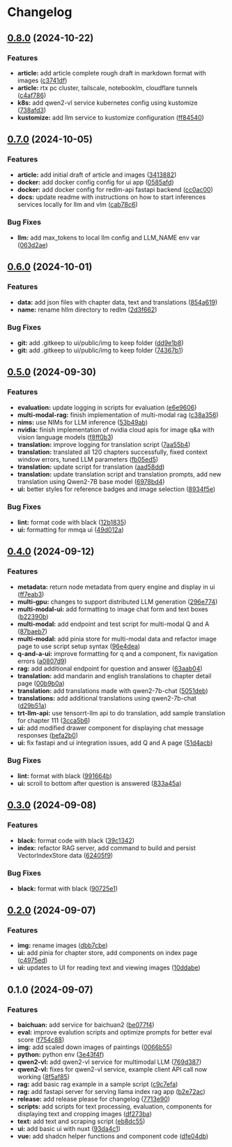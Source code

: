 # Changelog

## [0.8.0](https://github.com/briancaffey/RedLM/compare/v0.7.0...v0.8.0) (2024-10-22)


### Features

* **article:** add article complete rough draft in markdown format with images ([c3741df](https://github.com/briancaffey/RedLM/commit/c3741dfe30cdcd7b010decf706cb789e26e6aec9))
* **article:** rtx pc cluster, tailscale, notebooklm, cloudflare tunnels ([c4af786](https://github.com/briancaffey/RedLM/commit/c4af786883c04edf79c2686f13a9f10a8adc10c9))
* **k8s:** add qwen2-vl service kubernetes config using kustomize ([738afd3](https://github.com/briancaffey/RedLM/commit/738afd3a03961ec2fdef45058e6c0a08cc52cefb))
* **kustomize:** add llm service to kustomize configuration ([ff84540](https://github.com/briancaffey/RedLM/commit/ff84540949b2af2b72b88387a39d5711d2b832d0))

## [0.7.0](https://github.com/briancaffey/RedLM/compare/v0.6.0...v0.7.0) (2024-10-05)


### Features

* **article:** add initial draft of article and images ([3413882](https://github.com/briancaffey/RedLM/commit/34138825f052509442daa9e30044bff0bca5d108))
* **docker:** add docker config config for ui app ([0585afd](https://github.com/briancaffey/RedLM/commit/0585afd337cef6bb3b979a22dd706c8c83f9fdd9))
* **docker:** add docker config for redlm-api fastapi backend ([cc0ac00](https://github.com/briancaffey/RedLM/commit/cc0ac006c61f635ea3cb58af7a139c44da3b77a6))
* **docs:** update readme with instructions on how to start inferences services locally for llm and vlm ([cab78c6](https://github.com/briancaffey/RedLM/commit/cab78c6c3d208480dba30254d2f73d0d63f5768d))


### Bug Fixes

* **llm:** add max_tokens to local llm config and LLM_NAME env var ([063d2ae](https://github.com/briancaffey/RedLM/commit/063d2ae26be0593f4e00457c929e5f43c59351d6))

## [0.6.0](https://github.com/briancaffey/RedLM/compare/v0.5.0...v0.6.0) (2024-10-01)


### Features

* **data:** add json files with chapter data, text and translations ([854a619](https://github.com/briancaffey/RedLM/commit/854a6196f85392df548e13756d72f7bca0451ac3))
* **name:** rename hllm directory to redlm ([2d3f662](https://github.com/briancaffey/RedLM/commit/2d3f662cbc5bc5201191d81365853c8d3771878b))


### Bug Fixes

* **git:** add .gitkeep to ui/public/img to keep folder ([dd9e1b8](https://github.com/briancaffey/RedLM/commit/dd9e1b8e043c3a50cddbdca4bb778ec40ef766d2))
* **git:** add .gitkeep to ui/public/img to keep folder ([74367b1](https://github.com/briancaffey/RedLM/commit/74367b1aa7d9042ea69f9a2167c6eadc44906beb))

## [0.5.0](https://github.com/briancaffey/HLLM/compare/v0.4.0...v0.5.0) (2024-09-30)


### Features

* **evaluation:** update logging in scripts for evaluation ([e6e9606](https://github.com/briancaffey/HLLM/commit/e6e96066217441421b8c9dabfb9c23c8dafaca6f))
* **multi-modal-rag:** finish implementation of multi-modal rag ([c38a356](https://github.com/briancaffey/HLLM/commit/c38a356902fc82a3942ab1b8e05a530834a5e969))
* **nims:** use NIMs for LLM inference ([53b49ab](https://github.com/briancaffey/HLLM/commit/53b49abc990e5488a7fe78f14d59a51b1d409ca4))
* **nvidia:** finish implementation of nvidia cloud apis for image q&a with vision language models ([f8ff0b3](https://github.com/briancaffey/HLLM/commit/f8ff0b3a4c45b23045f6ff6acfc318e244715e13))
* **translation:** improve logging for translation script ([7aa55b4](https://github.com/briancaffey/HLLM/commit/7aa55b48ea28fb44fea03c55137c4f17b016d496))
* **translation:** translated all 120 chapters successfully, fixed context window errors, tuned LLM parameters ([fb05ed5](https://github.com/briancaffey/HLLM/commit/fb05ed5c4bcf0946d5df34c3edf9ccb050eaa048))
* **translation:** update script for translation ([aad58dd](https://github.com/briancaffey/HLLM/commit/aad58dd1533dd2d523218528211ed03d280d8bff))
* **translation:** update translation script and translation prompts, add new translation using Qwen2-7B base model ([6978bd4](https://github.com/briancaffey/HLLM/commit/6978bd46d7338003bfcf62666bf7f911b61f7784))
* **ui:** better styles for reference badges and image selection ([8934f5e](https://github.com/briancaffey/HLLM/commit/8934f5e098992361d50c2514e18ffcdbca1c9ed9))


### Bug Fixes

* **lint:** format code with black ([12b1835](https://github.com/briancaffey/HLLM/commit/12b183568bd8939144919ea884cd0dcb5be3bb28))
* **ui:** formatting for mmqa ui ([49d012a](https://github.com/briancaffey/HLLM/commit/49d012a9e0d6bca84e3b9d11469f86f28c19d203))

## [0.4.0](https://github.com/briancaffey/HLLM/compare/v0.3.0...v0.4.0) (2024-09-12)


### Features

* **metadata:** return node metadata from query engine and display in ui ([ff7eab3](https://github.com/briancaffey/HLLM/commit/ff7eab3d536350d26f06cb3f9faab4752fe044ff))
* **multi-gpu:** changes to support distributed LLM generation ([296e774](https://github.com/briancaffey/HLLM/commit/296e774c6c3964261b711d993700e570a656f185))
* **multi-modal-ui:** add formatting to image chat form and text boxes ([b22390b](https://github.com/briancaffey/HLLM/commit/b22390bbd9062d5f51a0f89228080736fdd04b5c))
* **multi-modal:** add endpoint and test script for multi-modal Q and A ([87baeb7](https://github.com/briancaffey/HLLM/commit/87baeb7224e33608a07e4669e838f7d870655ed5))
* **multi-modal:** add pinia store for multi-modal data and refactor image page to use script setup syntax ([96e4dea](https://github.com/briancaffey/HLLM/commit/96e4dea27af541bc9dafa9d584c2d1c474f50bc6))
* **q-and-a-ui:** improve formatting for q and a component, fix navigation errors ([a0807d9](https://github.com/briancaffey/HLLM/commit/a0807d96f8249ef3bdf1c29f9024eed64157db8e))
* **rag:** add additional endpoint for question and answer ([63aab04](https://github.com/briancaffey/HLLM/commit/63aab04c42b05288d63d36c503fb63259ae790e3))
* **translation:** add mandarin and english translations to chapter detail page ([00b9b0a](https://github.com/briancaffey/HLLM/commit/00b9b0a7a3474d5bde73557ea2e5d89c40abaf2e))
* **translation:** add translations made with qwen2-7b-chat ([5051deb](https://github.com/briancaffey/HLLM/commit/5051deb56a7aa65dfd32b64bc6faba8f8acbd468))
* **translations:** add additional translations using qwen2-7b-chat ([d29b51a](https://github.com/briancaffey/HLLM/commit/d29b51a8f800cacf3f24d8e7d24b84f0779e5265))
* **trt-llm-api:** use tensorrt-llm api to do translation, add sample translation for chapter 111 ([3cca5b6](https://github.com/briancaffey/HLLM/commit/3cca5b6077cdfc5a62bc96d0048d9b644db5fbb8))
* **ui:** add modified drawer component for displaying chat message responses ([befa2b0](https://github.com/briancaffey/HLLM/commit/befa2b095f5c4e1b29512d4a94e28662f4db9989))
* **ui:** fix fastapi and ui integration issues, add Q and A page ([51d4acb](https://github.com/briancaffey/HLLM/commit/51d4acbb4b3c023ea6927f5cbe2077505da29161))


### Bug Fixes

* **lint:** format with black ([991664b](https://github.com/briancaffey/HLLM/commit/991664b05cef300a1ecb6ecb482fc2a59d3de11e))
* **ui:** scroll to bottom after question is answered ([833a45a](https://github.com/briancaffey/HLLM/commit/833a45af9a2895b6b01b10a1fb0aa5ffab5dbec0))

## [0.3.0](https://github.com/briancaffey/HLLM/compare/v0.2.0...v0.3.0) (2024-09-08)


### Features

* **black:** format code with black ([39c1342](https://github.com/briancaffey/HLLM/commit/39c1342ca58eedf31d80c1f48453dac11d6e2164))
* **index:** refactor RAG server, add command to build and persist VectorIndexStore data ([62405f9](https://github.com/briancaffey/HLLM/commit/62405f94c809d1493b8be4cb78a24a023f04f431))


### Bug Fixes

* **black:** format with black ([90725e1](https://github.com/briancaffey/HLLM/commit/90725e110cd1fc4557543eee67d7652ed511a9ee))

## [0.2.0](https://github.com/briancaffey/HLLM/compare/v0.1.0...v0.2.0) (2024-09-07)


### Features

* **img:** rename images ([dbb7cbe](https://github.com/briancaffey/HLLM/commit/dbb7cbe7c3996e3adc60cef8bf498f63564b2fb9))
* **ui:** add pinia for chapter store, add components on index page ([c4975ed](https://github.com/briancaffey/HLLM/commit/c4975ed3ea510245ed2aff61073865339e26d6fe))
* **ui:** updates to UI for reading text and viewing images ([10ddabe](https://github.com/briancaffey/HLLM/commit/10ddabe39c749671e453888f30c365da67e38d3a))

## 0.1.0 (2024-09-07)


### Features

* **baichuan:** add service for baichuan2 ([be077f4](https://github.com/briancaffey/HLLM/commit/be077f424aad6bcaa8650dc3237cc55f5774b0a7))
* **eval:** improve evalution scripts and optimize prompts for better eval score ([f754c88](https://github.com/briancaffey/HLLM/commit/f754c8885bf05fb7ccf2cae85194c3eb0fca6157))
* **img:** add scaled down images of paintings ([0066b55](https://github.com/briancaffey/HLLM/commit/0066b55b896364fc9a0e58666494d5d21b24050e))
* **python:** python env ([3e43f4f](https://github.com/briancaffey/HLLM/commit/3e43f4fcde5898c0bc6b3e0e6ec60e17392352cf))
* **qwen2-vl:** add qwen2-vl service for multimodal LLM ([769d387](https://github.com/briancaffey/HLLM/commit/769d387c2a84c370ae2f37566fc2311fa8fccc2b))
* **qwen2-vl:** fixes for qwen2-vl service, example client API call now working ([8f5af85](https://github.com/briancaffey/HLLM/commit/8f5af852ad9d0cd60edec7ea081ad8c2b0e4c061))
* **rag:** add basic rag example in a sample script ([c9c7efa](https://github.com/briancaffey/HLLM/commit/c9c7efa44f41f351d22c23d7bbf658da3b92f47c))
* **rag:** add fastapi server for serving llama index rag app ([b2e72ac](https://github.com/briancaffey/HLLM/commit/b2e72ac2be8c9dca615219f4347e4cd2a17c6a7c))
* **release:** add release please for changelog ([7713e90](https://github.com/briancaffey/HLLM/commit/7713e909d04a19b3afa8e01739414e6bb8e86c9b))
* **scripts:** add scripts for text processing, evaluation, components for displaying text and cropping images ([df273ba](https://github.com/briancaffey/HLLM/commit/df273bab7b34728ccdc94a1af2b4ca5846c77a29))
* **text:** add text and scraping script ([eb8dc55](https://github.com/briancaffey/HLLM/commit/eb8dc552ee1fcdc001fbe9d5765e18afafce0423))
* **ui:** add basic ui with nuxt ([93da4c1](https://github.com/briancaffey/HLLM/commit/93da4c13733ed1d7a65c6286bc9311884751ec8e))
* **vue:** add shadcn helper functions and component code ([dfe04db](https://github.com/briancaffey/HLLM/commit/dfe04db1d1bf0def0af2a4ef08cc12a898eeaad3))
